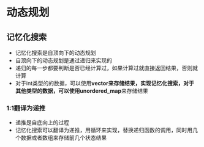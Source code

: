 # 动态规划

## 记忆化搜索
- 记忆化搜索是自顶向下的动态规划
- 自顶向下的动态规划是通过递归来实现的
- 递归的每一步都要判断是否已经计算过，如果计算过就直接返回结果，否则就计算
- 对于int类型的的数据，可以使用**vector<int>**来存储结果，实现记忆化搜索，对于其他类型的数据，可以使用**unordered_map**来存储结果

### 1:1翻译为递推
* 递推是自底向上的过程
* 记忆化搜索可以翻译为递推，用循环来实现，替换递归函数的调用，同时用几个数据或者数组来存储前几个状态结果